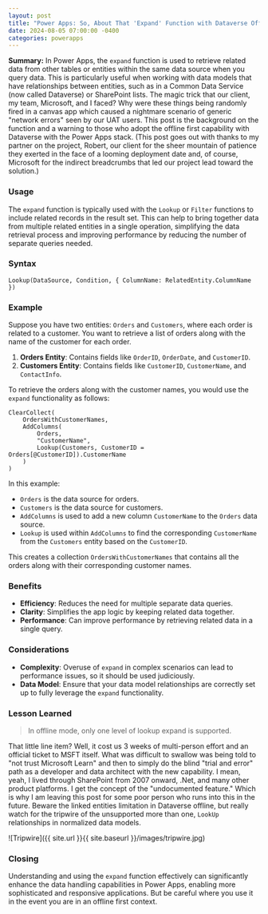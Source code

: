 ```yaml
---
layout: post
title: "Power Apps: So, About That 'Expand' Function with Dataverse Offline First Mode..."
date: 2024-08-05 07:00:00 -0400
categories: powerapps
---
```


**Summary:** In Power Apps, the `expand` function is used to retrieve related data from other tables or entities within the same data source when you query data. This is particularly useful when working with data models that have relationships between entities, such as in a Common Data Service (now called Dataverse) or SharePoint lists. The magic trick that our client, my team, Microsoft, and I faced? Why were these things being randomly fired in a canvas app which caused a nightmare scenario of generic "network errors" seen by our UAT users. This post is the background on the function and a warning to those who adopt the offline first capability with Dataverse with the Power Apps stack. (This post goes out with thanks to my partner on the project, Robert, our client for the sheer mountain of patience they exerted in the face of a looming deployment date and, of course, Microsoft for the indirect breadcrumbs that led our project lead toward the solution.)

<!--more-->

### Usage

The `expand` function is typically used with the `Lookup` or `Filter` functions to include related records in the result set. This can help to bring together data from multiple related entities in a single operation, simplifying the data retrieval process and improving performance by reducing the number of separate queries needed.

### Syntax

```powerapps
Lookup(DataSource, Condition, { ColumnName: RelatedEntity.ColumnName })
```

### Example

Suppose you have two entities: `Orders` and `Customers`, where each order is related to a customer. You want to retrieve a list of orders along with the name of the customer for each order.

1. **Orders Entity**: Contains fields like `OrderID`, `OrderDate`, and `CustomerID`.
2. **Customers Entity**: Contains fields like `CustomerID`, `CustomerName`, and `ContactInfo`.

To retrieve the orders along with the customer names, you would use the `expand` functionality as follows:

```powerapps
ClearCollect(
    OrdersWithCustomerNames,
    AddColumns(
        Orders,
        "CustomerName",
        Lookup(Customers, CustomerID = Orders[@CustomerID]).CustomerName
    )
)
```

In this example:
- `Orders` is the data source for orders.
- `Customers` is the data source for customers.
- `AddColumns` is used to add a new column `CustomerName` to the `Orders` data source.
- `Lookup` is used within `AddColumns` to find the corresponding `CustomerName` from the `Customers` entity based on the `CustomerID`.

This creates a collection `OrdersWithCustomerNames` that contains all the orders along with their corresponding customer names.

### Benefits

- **Efficiency**: Reduces the need for multiple separate data queries.
- **Clarity**: Simplifies the app logic by keeping related data together.
- **Performance**: Can improve performance by retrieving related data in a single query.

### Considerations

- **Complexity**: Overuse of `expand` in complex scenarios can lead to performance issues, so it should be used judiciously.
- **Data Model**: Ensure that your data model relationships are correctly set up to fully leverage the `expand` functionality.

### Lesson Learned

> In offline mode, only one level of lookup expand is supported.

That little line item? Well, it cost us 3 weeks of multi-person effort and an official ticket to MSFT itself. What was difficult to swallow was being told to "not trust Microsoft Learn" and then to simply do the blind "trial and error" path as a developer and data architect with the new capability. I mean, yeah, I lived through SharePoint from 2007 onward, .Net, and many other product platforms. I get the concept of the "undocumented feature." Which is why I am leaving this post for some poor person who runs into this in the future. Beware the linked entities limitation in Dataverse offline, but really watch for the tripwire of the unsupported more than one, `LookUp` relationships in normalized data models.

![Tripwire]({{ site.url }}{{ site.baseurl }}/images/tripwire.jpg)

### Closing

Understanding and using the `expand` function effectively can significantly enhance the data handling capabilities in Power Apps, enabling more sophisticated and responsive applications. But be careful where you use it in the event you are in an offline first context.